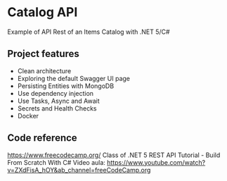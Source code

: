 # Catalog API

Example of API Rest of an Items Catalog with .NET 5/C#

## Project features

- Clean architecture
- Exploring the default Swagger UI page
- Persisting Entities with MongoDB
- Use dependency injection
- Use Tasks, Async and Await
- Secrets and Health Checks
- Docker

## Code reference

https://www.freecodecamp.org/
Class of .NET 5 REST API Tutorial - Build From Scratch With C#
Video aula: https://www.youtube.com/watch?v=ZXdFisA_hOY&ab_channel=freeCodeCamp.org
